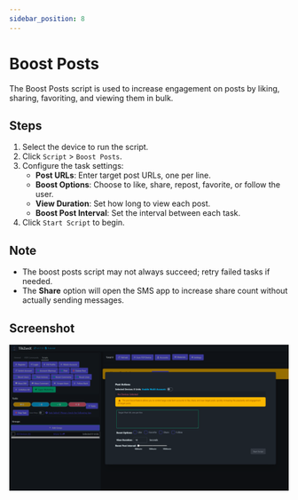 ```yaml
---
sidebar_position: 8
---
```


# Boost Posts

The Boost Posts script is used to increase engagement on posts by liking, sharing, favoriting, and viewing them in bulk.

## Steps

1. Select the device to run the script.
2. Click `Script` > `Boost Posts`.
3. Configure the task settings:
    - **Post URLs**: Enter target post URLs, one per line.
    - **Boost Options**: Choose to like, share, repost, favorite, or follow the user.
    - **View Duration**: Set how long to view each post.
    - **Boost Post Interval**: Set the interval between each task.
4. Click `Start Script` to begin.

## Note

- The boost posts script may not always succeed; retry failed tasks if needed.
- The **Share** option will open the SMS app to increase share count without actually sending messages.

## Screenshot

![Boost Posts](../img/boost-posts.png)
